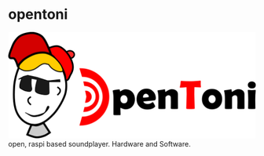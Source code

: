 # opentoni

![opentoni logo](https://github.com/pythononwheels/opentoni/blob/master/images/logo_full_eight_220.png)
open, raspi based soundplayer. Hardware and Software. 


